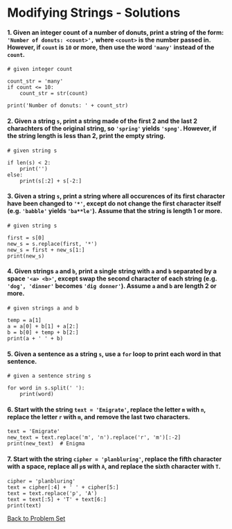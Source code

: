 # Modifying Strings - Solutions

####  1. Given an integer count of a number of donuts, print a string of the form: `'Number of donuts: <count>',` where `<count>` is the number passed in. However, if `count` is `10` or more, then use the word `'many'` instead of the `count`.

    # given integer count

    count_str = 'many'
    if count <= 10:
        count_str = str(count)
    
    print('Number of donuts: ' + count_str)

#### 2. Given a string `s`, print a string made of the first 2 and the last 2 charachters of the original string, so `'spring'` yields `'spng'`. However, if the string length is less than 2, print the empty string.

    # given string s
    
    if len(s) < 2:
        print('')
    else:
        print(s[:2] + s[-2:]

#### 3. Given a string `s`, print a string where all occurences of its first character have been changed to `'*'`, except do not change the first character itself (e.g. `'babble'` yields `'ba**le'`). Assume that the string is length 1 or more.

    # given string s
    
    first = s[0]
    new_s = s.replace(first, '*')
    new_s = first + new_s[1:]
    print(new_s)

#### 4. Given strings `a` and `b`, print a single string with `a` and `b` separated by a space `'<a> <b>'`, except swap the second character of each string (e.g.  `'dog', 'dinner'` becomes `'dig donner'`). Assume `a` and `b` are length 2 or more.

    # given strings a and b
    
    temp = a[1]
    a = a[0] + b[1] + a[2:]
    b = b[0] + temp + b[2:]
    print(a + ' ' + b)

#### 5. Given a sentence as a string `s`, use a `for` loop to print each word in that sentence.

    # given a sentence string s
    
    for word in s.split(' '):
        print(word)

#### 6. Start with the string `text = 'Emigrate'`, replace the letter `m` with `n`, replace the letter `r` with `m`, and remove the last two characters.

    text = 'Emigrate'
    new_text = text.replace('m', 'n').replace('r', 'm')[:-2]
    print(new_text)  # Enigma

#### 7. Start with the string `cipher = 'planbluring'`, replace the fifth character with a space, replace all `p`s with `A`, and replace the sixth character with `T`.

    cipher = 'planbluring'
    text = cipher[:4] + ' ' + cipher[5:]
    text = text.replace('p', 'A')
    text = text[:5] + 'T' + text[6:]
    print(text)

[Back to Problem Set](problem_set_2_strings.md)
